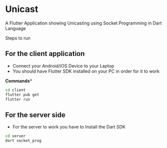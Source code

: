 # Unicast

A Flutter Application showing Unicasting using Socket Programming in Dart Language

Steps to run 

## For the client application 
- Connect your Android/iOS Device to your Laptop 
- You should have Flutter SDK installed on your PC in order for it to work

**Commands***
```bash
cd client 
flutter pub get
flutter run
```

## For the server side 
- For the server to work you have to Install the Dart SDK
```bash
cd server 
dart socket_prog

